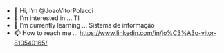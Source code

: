 - 👋 Hi, I’m @JoaoVitorPolacci
- 👀 I’m interested in ... TI
- 🌱 I’m currently learning ... Sistema de informação
- 📫 How to reach me ... https://www.linkedin.com/in/jo%C3%A3o-vitor-810540165/

<!---
JoaoVitorPolacci/JoaoVitorPolacci is a ✨ special ✨ repository because its `README.md` (this file) appears on your GitHub profile.
You can click the Preview link to take a look at your changes.
--->
